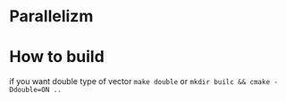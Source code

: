 # Parallelizm
# How to build

if you want double type of vector `make double` or `mkdir builc && cmake -Ddouble=ON ..`
